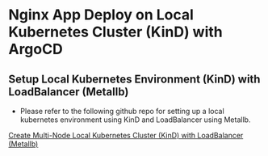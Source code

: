 # Nginx App Deploy on Local Kubernetes Cluster (KinD) with ArgoCD

## Setup Local Kubernetes Environment (KinD) with LoadBalancer (Metallb)

- Please refer to the following github repo for setting up a local kubernetes environment using KinD and LoadBalancer using Metallb.

[Create Multi-Node Local Kubernetes Cluster (KinD) with LoadBalancer (Metallb)](https://github.com/NaumanMunir9/Create-Multi-Node-Local-Kubernetes-Cluster--KinD--with-LoadBalancer--Metallb-)
